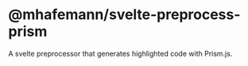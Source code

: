 # @mhafemann/svelte-preprocess-prism

A svelte preprocessor that generates highlighted code with Prism.js.